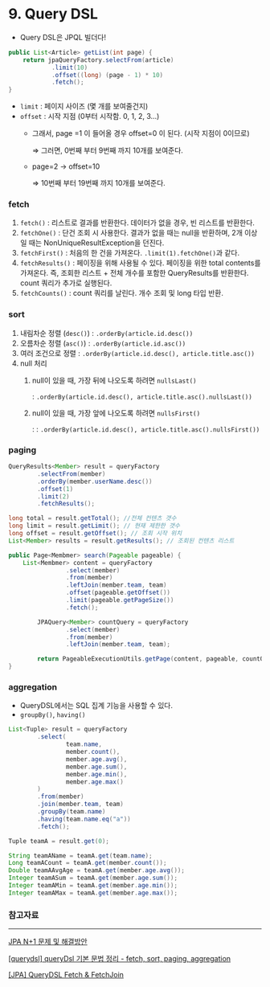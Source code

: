 # 9. Query DSL
- Query DSL은 JPQL 빌더다! 

```java
public List<Article> getList(int page) {
    return jpaQueryFactory.selectFrom(article)
            .limit(10)
            .offset((long) (page - 1) * 10)
            .fetch();
}
```

- `limit` : 페이지 사이즈 (몇 개를 보여줄건지)
- `offset` : 시작 지점 (0부터 시작함. 0, 1, 2, 3…)
    - 그래서, page =1 이 들어올 경우 offset=0 이 된다. (시작 지점이 0이므로)
        
        ⇒ 그러면, 0번째 부터 9번째 까지 10개를 보여준다.
        
    - page=2 → offset=10
        
        ⇒ 10번째 부터 19번째 까지 10개를 보여준다.
        

### fetch

1. `fetch()` : 리스트로 결과를 반환한다. 데이터가 없을 경우, 빈 리스트를 반환한다.
2. `fetchOne()` : 단건 조회 시 사용한다. 결과가 없을 때는 null을 반환하며, 2개 이상일 때는 NonUniqueResultException을 던진다.
3. `fetchFirst()` : 처음의 한 건을 가져온다. `.limit(1).fetchOne()`과 같다.
4. `fetchResults()` : 페이징을 위해 사용될 수 있다. 페이징을 위한 total contents를 가져온다. 즉, 조회한 리스트 + 전체 개수를 포함한 QueryResults를 반환한다. count 쿼리가 추가로 실행된다.
5. `fetchCounts()` : count 쿼리를 날린다. 개수 조회 및 long 타입 반환.

### sort

1. 내림차순 정렬 (`desc()`) : `.orderBy(article.id.desc())`
2. 오름차순 정렬 (`asc()`) : `.orderBy(article.id.asc())`
3. 여러 조건으로 정렬 : `.orderBy(article.id.desc(), article.title.asc())`
4. null 처리
    1. null이 있을 때, 가장 뒤에 나오도록 하려면 `nullsLast()`
        
        : `.orderBy(article.id.desc(), article.title.asc().nullsLast())`
        
    2. null이 있을 때, 가장 앞에 나오도록 하려면 `nullsFirst()`
        
        : : `.orderBy(article.id.desc(), article.title.asc().nullsFirst())`
        

### paging

```java
QueryResults<Member> result = queryFactory
		.selectFrom(member)
		.orderBy(member.userName.desc())
		.offset(1)
		.limit(2)
		.fetchResults();

long total = result.getTotal(); //전체 컨텐츠 갯수
long limit = result.getLimit(); // 현재 제한한 갯수
long offset = result.getOffset(); // 조회 시작 위치
List<Member> results = result.getResults(); // 조회된 컨텐츠 리스트
```

```java
public Page<Membmer> search(Pageable pageable) {
	List<Membmer> content = queryFactory
                .select(member)
                .from(member)
                .leftJoin(member.team, team)
                .offset(pageable.getOffset())
                .limit(pageable.getPageSize())
                .fetch();

        JPAQuery<Member> countQuery = queryFactory
                .select(member)
                .from(member)
                .leftJoin(member.team, team);

        return PageableExecutionUtils.getPage(content, pageable, countQuery::fetchCount);
}
```

### aggregation

- QueryDSL에서는 SQL 집계 기능을 사용할 수 있다.
- `groupBy()`, `having()`

```java
List<Tuple> result = queryFactory
		.select(
				team.name,
				member.count(),
				member.age.avg(),
				member.age.sum(),
				member.age.min(),
				member.age.max()
		)
		.from(member)
		.join(member.team, team)
		.groupBy(team.name)
		.having(team.name.eq("a"))
		.fetch();

Tuple teamA = result.get(0);

String teamAName = teamA.get(team.name);
Long teamACount = teamA.get(member.count());
Double teamAAvgAge = teamA.get(member.age.avg());
Integer teamASum = teamA.get(member.age.sum());
Integer teamAMin = teamA.get(member.age.min());
Integer teamAMax = teamA.get(member.age.max());
```

### 참고자료

---

[JPA N+1 문제 및 해결방안](https://jojoldu.tistory.com/165)

[[querydsl] queryDsl 기본 문법 정리 - fetch, sort, paging, aggregation](https://devkingdom.tistory.com/243)

[[JPA] QueryDSL Fetch & FetchJoin](https://velog.io/@moonyoung/JPA-QueryDSL-Fetch-FetchJoin)